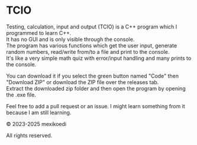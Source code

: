 # TCIO

Testing, calculation, input and output (TCIO) is a C++ program which I programmed to learn C++. <br>
It has no GUI and is only visible through the console. <br>
The program has various functions which get the user input, generate random numbers, read/write from/to a file and print to the console. <br>
It's like a very simple math quiz with error/input handling and many prints to the console.

You can download it if you select the green button named "Code" then "Download ZIP" or download the ZIP file over the releases tab. <br>
Extract the downloaded zip folder and then open the program by opening the .exe file. <br>

Feel free to add a pull request or an issue. I might learn something from it because I am still learning.

© 2023-2025 mexikoedi 

All rights reserved.
